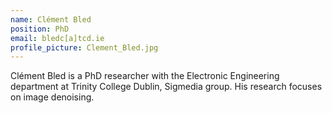 ```yaml
---
name: Clément Bled
position: PhD
email: bledc[a]tcd.ie
profile_picture: Clement_Bled.jpg
---
```


Clément Bled is a PhD researcher with the Electronic Engineering department at Trinity College Dublin, Sigmedia group. His research focuses on image denoising.
